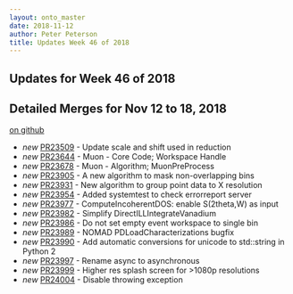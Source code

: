 ```yaml
---
layout: onto_master
date: 2018-11-12
author: Peter Peterson
title: Updates Week 46 of 2018
---
```

Updates for Week 46 of 2018
---------------------------

Detailed Merges for Nov 12 to 18, 2018
--------------------------------------
[on github](https://github.com/mantidproject/mantid/pulls?q=is%3Apr+merged%3A2018-11-13..2018-11-18)

* *new* [PR23509](https://github.com/mantidproject/mantid/pull/23509) - Update scale and shift used in reduction
* *new* [PR23644](https://github.com/mantidproject/mantid/pull/23644) - Muon - Core Code; Workspace Handle
* *new* [PR23678](https://github.com/mantidproject/mantid/pull/23678) - Muon - Algorithm; MuonPreProcess
* *new* [PR23905](https://github.com/mantidproject/mantid/pull/23905) - A new algorithm to mask non-overlapping bins
* *new* [PR23931](https://github.com/mantidproject/mantid/pull/23931) - New algorithm to group point data to X resolution
* *new* [PR23954](https://github.com/mantidproject/mantid/pull/23954) - Added systemtest to check errorreport server
* *new* [PR23977](https://github.com/mantidproject/mantid/pull/23977) - ComputeIncoherentDOS: enable S(2theta,W) as input
* *new* [PR23982](https://github.com/mantidproject/mantid/pull/23982) - Simplify DirectILLIntegrateVanadium
* *new* [PR23986](https://github.com/mantidproject/mantid/pull/23986) - Do not set empty event workspace to single bin
* *new* [PR23989](https://github.com/mantidproject/mantid/pull/23989) - NOMAD PDLoadCharacterizations bugfix
* *new* [PR23990](https://github.com/mantidproject/mantid/pull/23990) - Add automatic conversions for unicode to std::string in Python 2
* *new* [PR23997](https://github.com/mantidproject/mantid/pull/23997) - Rename async to asynchronous
* *new* [PR23999](https://github.com/mantidproject/mantid/pull/23999) - Higher res splash screen for >1080p resolutions
* *new* [PR24004](https://github.com/mantidproject/mantid/pull/24004) - Disable throwing exception

